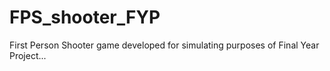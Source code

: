 # FPS_shooter_FYP
First Person Shooter game developed for simulating purposes of Final Year Project...
